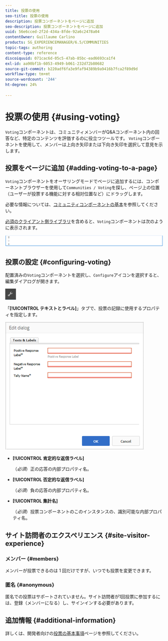 ```yaml
---
title: 投票の使用
seo-title: 投票の使用
description: 投票コンポーネントをページに追加
seo-description: 投票コンポーネントをページに追加
uuid: 56e6cced-2f2d-434a-8fde-92a6c2478a04
contentOwner: Guillaume Carlino
products: SG_EXPERIENCEMANAGER/6.5/COMMUNITIES
topic-tags: authoring
content-type: reference
discoiquuid: 071cac6d-05c5-47ab-85bc-ead6693ca1f4
exl-id: aa90bf1b-6053-4949-b061-232d72b80682
source-git-commit: b220adf6fa3e9faf94389b9a9416b7fca2f89d9d
workflow-type: tm+mt
source-wordcount: '244'
ht-degree: 24%

---
```


# 投票の使用 {#using-voting}

`Voting`コンポーネントは、コミュニティメンバーがQ&amp;Aコンポーネント内の回答など、特定のコンテンツを評価するのに役立つツールです。 `Voting`コンポーネントを使用して、メンバーは上向き矢印または下向き矢印を選択して意見を示します。

## 投票をページに追加 {#adding-voting-to-a-page}

`Voting`コンポーネントをオーサリングモードでページに追加するには、コンポーネントブラウザーを使用して`Communities / Voting`を探し、ページ上の位置（ユーザーが投票する機能に対する相対位置など）にドラッグします。

必要な情報については、[コミュニティコンポーネントの基本](basics.md)を参照してください。

[必須のクライアント側ライブラリ](essentials-voting.md#essentials-for-client-side)を含めると、`Voting`コンポーネントは次のように表示されます。

![投票要素](assets/voting-component.png)

## 投票の設定 {#configuring-voting}

配置済みの`Voting`コンポーネントを選択し、`Configure`アイコンを選択すると、編集ダイアログが開きます。

![設定](assets/configure-new.png)

「**[!UICONTROL テキストとラベル]**」タブで、投票の記録に使用するプロパティを指定します。

![投票ラベル](assets/voting-label.png)

* **[!UICONTROL 肯定的な返信ラベル]**

   （*必須*）正の応答の内部プロパティ名。

* **[!UICONTROL 否定的な返信ラベル]**

   （*必須*）負の応答の内部プロパティ名。

* **[!UICONTROL 集計名]**

   （*必須*）投票コンポーネントのこのインスタンスの、識別可能な内部プロパティ名。

## サイト訪問者のエクスペリエンス {#site-visitor-experience}

### メンバー {#members}

メンバーが投票できるのは 1 回だけですが、いつでも投票を変更できます。

### 匿名 {#anonymous}

匿名での投票はサポートされていません。サイト訪問者が1回投票に参加するには、登録（メンバーになる）し、サインインする必要があります。

## 追加情報 {#additional-information}

詳しくは、開発者向けの[投票の基本事項](essentials-voting.md)ページを参照してください。
